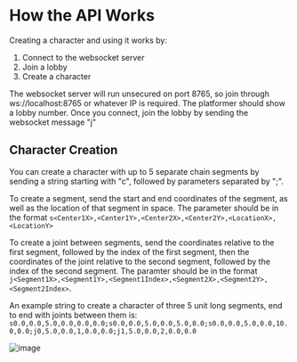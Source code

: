 # How the API Works
Creating a character and using it works by:

1. Connect to the websocket server
2. Join a lobby
3. Create a character

The websocket server will run unsecured on port 8765, so join through ws://localhost:8765 or whatever IP is required.
The platformer should show a lobby number. Once you connect, join the lobby by sending the websocket message "j<number>"

## Character Creation

You can create a character with up to 5 separate chain segments by sending a string starting with "c", followed by parameters
separated by ";".

To create a segment, send the start and end coordinates of the segment, as well as the location of that segment in space.
The parameter should be in the format `s<Center1X>,<Center1Y>,<Center2X>,<Center2Y>,<LocationX>,<LocationY>`

To create a joint between segments, send the coordinates relative to the first segment, followed by the index of the first segment,
then the coordinates of the joint relative to the second segment, followed by the index of the second segment.
The paramter should be in the format `j<Segment1X>,<Segment1Y>,<Segment1Index>,<Segment2X>,<Segment2Y>,<Segment2Index>`.

An example string to create a character of three 5 unit long segments, end to end with joints between them is:
`s0.0,0.0,5.0,0.0,0.0,0.0;s0.0,0.0,5.0,0.0,5.0,0.0;s0.0,0.0,5.0,0.0,10.0,0.0;j0,5.0,0.0,1,0.0,0.0;j1,5.0,0.0,2,0.0,0.0`

![image](https://github.com/user-attachments/assets/e188b459-9905-413e-9268-caad51b14999)
